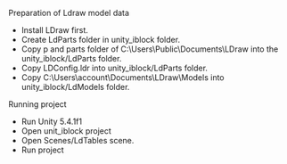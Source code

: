 Preparation of Ldraw model data
- Install LDraw first.
- Create LdParts folder in unity_iblock folder.
- Copy p and parts folder of C:\Users\Public\Documents\LDraw into the unity_iblock/LdParts folder.
- Copy LDConfig.ldr into unity_iblock/LdParts folder.
- Copy C:\Users\account\Documents\LDraw\Models into unity_iblock/LdModels folder.

Running project
- Run Unity 5.4.1f1
- Open unit_iblock project
- Open Scenes/LdTables scene.
- Run project